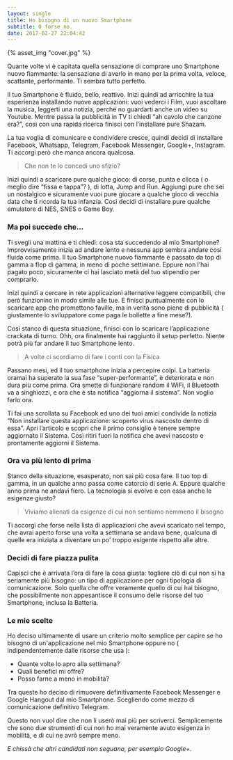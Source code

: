 ```yaml
---
layout: single
title: Ho bisogno di un nuovo Smartphone
subtitle: O forse no.
date: 2017-02-27 22:04:42
---
```


{% asset_img "cover.jpg" %}

Quante volte vi è capitata quella sensazione di comprare uno Smartphone nuovo fiammante: la sensazione di averlo in mano per la prima volta, veloce, scattante, performante. Ti sembra tutto perfetto.

Il tuo Smartphone è fluido, bello, reattivo. Inizi quindi ad arricchire la tua esperienza installando nuove applicazioni: vuoi vederci i Film, vuoi ascoltare la musica, leggerti una notizia, perché no guardarti anche un video su Youtube. Mentre passa la pubblicità in TV ti chiedi “ah cavolo che canzone era?”, così con una rapida ricerca finisci con l’installare pure Shazam.

La tua voglia di comunicare e condividere cresce, quindi decidi di installare Facebook, Whatsapp, Telegram, Facebook Messenger, Google+, Instagram. Ti accorgi però che manca ancora qualcosa.

> Che non te lo concedi uno sfizio?

Inizi quindi a scaricare pure qualche gioco: di corse, punta e clicca ( o meglio dire “fissa e tappa”? ), di lotta, Jump and Run. Aggiungi pure che sei un nostalgico e sicuramente vuoi pure giocare a qualche gioco di vecchia data che ti ricorda la tua infanzia. Così decidi di installare pure qualche emulatore di NES, SNES o Game Boy.

### Ma poi succede che…

Ti svegli una mattina e ti chiedi: cosa sta succedendo al mio Smartphone? Improvvisamente inizia ad andare lento e nessuna app sembra andare così fluida come prima. Il tuo Smartphone nuovo fiammante è passato da top di gamma a flop di gamma, in meno di poche settimane. Eppure non l’hai pagato poco, sicuramente ci hai lasciato metà del tuo stipendio per comprarlo.

Inizi quindi a cercare in rete applicazioni alternative leggere compatibili, che però funzionino in modo simile alle tue. E finisci puntualmente con lo scaricare app che promettono faville, ma in verità sono piene di pubblicità ( giustamente lo sviluppatore come paga le bollette a fine mese?).

Così stanco di questa situazione, finisci con lo scaricare l’applicazione crackata di turno. Ohh, ora finalmente hai raggiunto il setup perfetto. Niente potrà più far andare il tuo Smartphone lento.

> A volte ci scordiamo di fare i conti con la Fisica

Passano mesi, ed il tuo smartphone inizia a percepire colpi. La batteria oramai ha superato la sua fase “super-performante”, è deteriorata e non dura più come prima. Ora smette di funzionare random il WiFi, il Bluetooth va a singhiozzi, e ora che è sta notifica “aggiorna il sistema”. Non voglio farlo ora.

Ti fai una scrollata su Facebook ed uno dei tuoi amici condivide la notizia “Non installare questa applicazione: scoperto virus nascosto dentro di essa”. Apri l’articolo e scopri che il primo consiglio è tenere sempre aggiornato il Sistema. Così ritiri fuori la notifica che avevi nascosto e prontamente aggiorni il Sistema.

### Ora va più lento di prima

Stanco della situazione, esasperato, non sai più cosa fare. Il tuo top di gamma, in un qualche anno passa come catorcio di serie A. Eppure qualche anno prima ne andavi fiero. La tecnologia si evolve e con essa anche le esigenze giusto?

> Viviamo alienati da esigenze di cui non sentiamo nemmeno il bisogno

Ti accorgi che forse nella lista di applicazioni che avevi scaricato nel tempo, che avrai aperto forse una volta a settimana se andava bene, qualcuna di quelle era iniziata a diventare un po’ troppo esigente rispetto alle altre.

### Decidi di fare piazza pulita

Capisci che è arrivata l’ora di fare la cosa giusta: togliere ciò di cui non si ha seriamente più bisogno: un tipo di applicazione per ogni tipologia di comunicazione. Solo quella che offre veramente quello di cui hai bisogno, che possibilmente non appesantisce il consumo delle risorse del tuo Smartphone, inclusa la Batteria.

### Le mie scelte

Ho deciso ultimamente di usare un criterio molto semplice per capire se ho bisogno di un'applicazione nel mio Smartphone oppure no ( indipendentemente dalle risorse che usa ):

- Quante volte lo apro alla settimana?
- Quali benefici mi offre?
- Posso farne a meno in mobilità?

Tra queste ho deciso di rimuovere definitivamente Facebook Messenger e Google Hangout dal mio Smartphone. Scegliendo come mezzo di comunicazione definitivo Telegram.

Questo non vuol dire che non li userò mai più per scriverci. Semplicemente che sono due strumenti di cui non ho mai veramente avuto esigenza in mobilità, e di cui ne avrò sempre meno.

*E chissà che altri candidati non seguano, per esempio Google+.*